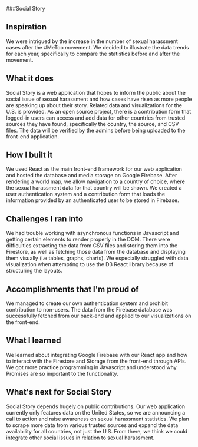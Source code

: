 ###Social Story

## Inspiration
We were intrigued by the increase in the number of sexual harassment cases after the #MeToo movement. We decided to illustrate the data trends for each year, specifically to compare the statistics before and after the movement.

## What it does
Social Story is a web application that hopes to inform the public about the social issue of sexual harassment and how cases have risen as more people are speaking up about their story. Related data and visualizations for the U.S. is provided. As an open source project, there is a contribution form that logged-in users can access and add data for other countries from trusted sources they have found, specifically the country, the source, and CSV files. The data will be verified by the admins before being uploaded to the front-end application. 

## How I built it
We used React as the main front-end framework for our web application and hosted the database and media storage on Google Firebase. After rendering a world map, we allow navigation to a country of choice, where the sexual harassment data for that country will be shown. We created a user authentication system and a contribution form that loads the information provided by an authenticated user to be stored in Firebase.

## Challenges I ran into
We had trouble working with asynchronous functions in Javascript and getting certain elements to render properly in the DOM. There were difficulties extracting the data from CSV files and storing them into the Firestore, as well as fetching those data from the database and displaying them visually (i.e tables, graphs, charts). We especially struggled with data visualization when attempting to use the D3 React library because of structuring the layouts.

## Accomplishments that I'm proud of
We managed to create our own authentication system and prohibit contribution to non-users. The data from the Firebase database was successfully fetched from our back-end and applied to our visualizations on the front-end.

## What I learned
We learned about integrating Google Firebase with our React app and how to interact with the Firestore and Storage from the front-end through APIs. We got more practice programming in Javascript and understood why Promises are so important to the functionality. 

## What's next for Social Story
Social Story depends hugely on public contributions. Our web application currently only features data on the United States, so we are announcing a call to action and raise awareness on sexual harassment statistics. We plan to scrape more data from various trusted sources and expand the data availability for all countries, not just the U.S. From there, we think we could integrate other social issues in relation to sexual harassment.
